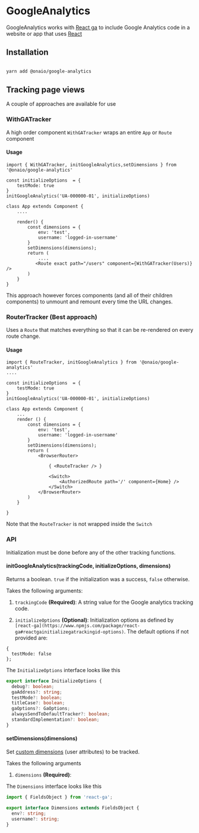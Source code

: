# GoogleAnalytics

GoogleAnalytics works with [React ga](https://github.com/react-ga/react-ga) to include Google Analytics code in a website or app that uses [React](https://facebook.github.io/react/)

## Installation

```sh

yarn add @onaio/google-analytics
```

## Tracking page views

A couple of approaches are available for use

### WithGATracker

A high order component `WithGATracker` wraps an entire `App` or `Route` component

#### Usage

```
import { WithGATracker, initGoogleAnalytics,setDimensions } from '@onaio/google-analytics'

const initializeOptions  = {
    testMode: true
}
initGoogleAnalytics('UA-000000-01', initializeOptions)

class App extends Component {
    ....

    render() {
        const dimensions = {
            env: 'test',
            username: 'logged-in-username'
        }
        setDimensions(dimensions);
        return (
            ....
           <Route exact path="/users" component={WithGATracker(Users)} />
        )
    }
}
```

This approach however forces components (and all of their children components) to unmount and remount every time the URL changes.

### RouterTracker (Best approach)

Uses a `Route` that matches everything so that it can be re-rendered on every route change.

#### Usage

```
import { RouteTracker, initGoogleAnalytics } from '@onaio/google-analytics'
....

const initializeOptions  = {
    testMode: true
}
initGoogleAnalytics('UA-000000-01', initializeOptions)

class App extends Component {
    ...
    render () {
        const dimensions = {
            env: 'test',
            username: 'logged-in-username'
        }
        setDimensions(dimensions);
        return (
            <BrowserRouter>

                { <RouteTracker /> }

                <Switch>
                    <AuthorizedRoute path='/' component={Home} />
                </Switch>
            </BrowserRouter>
        )
    }

}
```

Note that the `RouteTracker` is not wrapped inside the `Switch`

### API

Initialization must be done before any of the other tracking functions.

#### initGoogleAnalytics(trackingCode, initializeOptions, dimensions)

Returns a boolean. `true` if the initialization was a success, `false` otherwise.

Takes the following arguments:

1. `trackingCode` **(Required)**: A string value for the Google analytics tracking code.

2. `initializeOptions` **(Optional)**: Initialization options as defined by `[react-ga](https://www.npmjs.com/package/react-ga#reactgainitializegatrackingid-options)`. The default options if not provided are:

```
{
  testMode: false
};
```

The `InitializeOptions` interface looks like this

```ts
export interface InitializeOptions {
  debug?: boolean;
  gaAddress?: string;
  testMode?: boolean;
  titleCase?: boolean;
  gaOptions?: GaOptions;
  alwaysSendToDefaultTracker?: boolean;
  standardImplementation?: boolean;
}
```

#### setDimensions(dimensions)

Set [custom dimensions](https://www.npmjs.com/package/react-ga#reactgasetfieldsobject) (user attributes) to be tracked.

Takes the following arguments

1. `dimensions` **(Required)**:

The `Dimensions` interface looks like this

```ts
import { FieldsObject } from 'react-ga';

export interface Dimensions extends FieldsObject {
  env?: string;
  username?: string;
}
```
